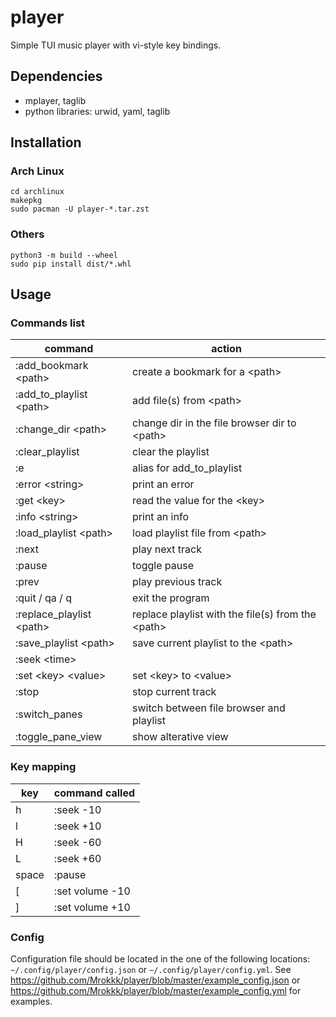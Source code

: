 # player

Simple TUI music player with vi-style key bindings.

## Dependencies

* mplayer, taglib
* python libraries: urwid, yaml, taglib

## Installation

### Arch Linux
```
cd archlinux
makepkg
sudo pacman -U player-*.tar.zst
```

### Others
```
python3 -m build --wheel
sudo pip install dist/*.whl
```

## Usage

### Commands list

command                      | action
---------------------------  | ----------------------------------
:add\_bookmark \<path\>      | create a bookmark for a \<path\>
:add\_to\_playlist \<path\>  | add file(s) from \<path\>
:change\_dir \<path\>        | change dir in the file browser dir to \<path\>
:clear\_playlist             | clear the playlist
:e                           | alias for add\_to\_playlist
:error \<string\>            | print an error
:get \<key\>                 | read the value for the \<key\>
:info \<string\>             | print an info
:load\_playlist \<path\>     | load playlist file from \<path\>
:next                        | play next track
:pause                       | toggle pause
:prev                        | play previous track
:quit / qa / q               | exit the program
:replace\_playlist \<path\>  | replace playlist with the file(s) from the \<path\>
:save\_playlist \<path\>     | save current playlist to the \<path\>
:seek \<time\>               |
:set \<key\> \<value\>       | set \<key\> to \<value\>
:stop                        | stop current track
:switch\_panes               | switch between file browser and playlist
:toggle\_pane\_view          | show alterative view

### Key mapping
key                         | command called
--------------------------- | ----------------------------------
h                           | :seek -10
l                           | :seek +10
H                           | :seek -60
L                           | :seek +60
space                       | :pause
\[                          | :set volume -10
\]                          | :set volume +10

### Config
Configuration file should be located in the one of the following locations: `~/.config/player/config.json` or `~/.config/player/config.yml`. See https://github.com/Mrokkk/player/blob/master/example_config.json or https://github.com/Mrokkk/player/blob/master/example_config.yml for examples.
